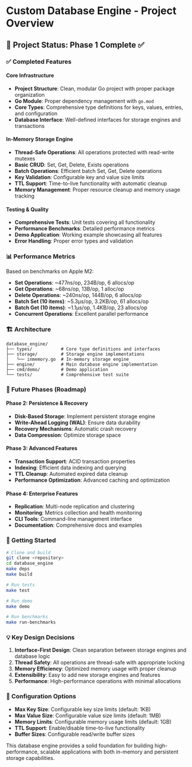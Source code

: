 # Custom Database Engine - Project Overview

## 🎯 Project Status: Phase 1 Complete ✅

### ✅ Completed Features

#### Core Infrastructure
- **Project Structure**: Clean, modular Go project with proper package organization
- **Go Module**: Proper dependency management with `go.mod`
- **Core Types**: Comprehensive type definitions for keys, values, entries, and configuration
- **Database Interface**: Well-defined interfaces for storage engines and transactions

#### In-Memory Storage Engine
- **Thread-Safe Operations**: All operations protected with read-write mutexes
- **Basic CRUD**: Set, Get, Delete, Exists operations
- **Batch Operations**: Efficient batch Set, Get, Delete operations
- **Key Validation**: Configurable key and value size limits
- **TTL Support**: Time-to-live functionality with automatic cleanup
- **Memory Management**: Proper resource cleanup and memory usage tracking

#### Testing & Quality
- **Comprehensive Tests**: Unit tests covering all functionality
- **Performance Benchmarks**: Detailed performance metrics
- **Demo Application**: Working example showcasing all features
- **Error Handling**: Proper error types and validation

### 📊 Performance Metrics

Based on benchmarks on Apple M2:
- **Set Operations**: ~477ns/op, 234B/op, 6 allocs/op
- **Get Operations**: ~68ns/op, 13B/op, 1 alloc/op  
- **Delete Operations**: ~240ns/op, 144B/op, 6 allocs/op
- **Batch Set (10 items)**: ~5.3μs/op, 3.2KB/op, 61 allocs/op
- **Batch Get (10 items)**: ~1.1μs/op, 1.4KB/op, 23 allocs/op
- **Concurrent Operations**: Excellent parallel performance

### 🏗️ Architecture

```
database_engine/
├── types/           # Core type definitions and interfaces
├── storage/         # Storage engine implementations
│   └── inmemory.go  # In-memory storage engine
├── engine/          # Main database engine implementation
├── cmd/demo/        # Demo application
└── tests/           # Comprehensive test suite
```

### 🔄 Future Phases (Roadmap)

#### Phase 2: Persistence & Recovery
- **Disk-Based Storage**: Implement persistent storage engine
- **Write-Ahead Logging (WAL)**: Ensure data durability
- **Recovery Mechanisms**: Automatic crash recovery
- **Data Compression**: Optimize storage space

#### Phase 3: Advanced Features  
- **Transaction Support**: ACID transaction properties
- **Indexing**: Efficient data indexing and querying
- **TTL Cleanup**: Automated expired data cleanup
- **Performance Optimization**: Advanced caching and optimization

#### Phase 4: Enterprise Features
- **Replication**: Multi-node replication and clustering
- **Monitoring**: Metrics collection and health monitoring
- **CLI Tools**: Command-line management interface
- **Documentation**: Comprehensive docs and examples

### 🚀 Getting Started

```bash
# Clone and build
git clone <repository>
cd database_engine
make deps
make build

# Run tests
make test

# Run demo
make demo

# Run benchmarks
make run-benchmarks
```

### 💡 Key Design Decisions

1. **Interface-First Design**: Clean separation between storage engines and database logic
2. **Thread Safety**: All operations are thread-safe with appropriate locking
3. **Memory Efficiency**: Optimized memory usage with proper cleanup
4. **Extensibility**: Easy to add new storage engines and features
5. **Performance**: High-performance operations with minimal allocations

### 🔧 Configuration Options

- **Max Key Size**: Configurable key size limits (default: 1KB)
- **Max Value Size**: Configurable value size limits (default: 1MB)
- **Memory Limits**: Configurable memory usage limits (default: 1GB)
- **TTL Support**: Enable/disable time-to-live functionality
- **Buffer Sizes**: Configurable read/write buffer sizes

This database engine provides a solid foundation for building high-performance, scalable applications with both in-memory and persistent storage capabilities.
